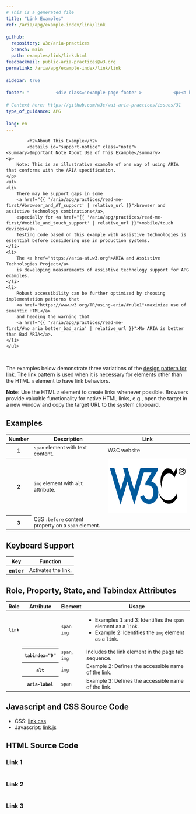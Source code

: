 ```yaml
---
# This is a generated file
title: "Link Examples"
ref: /aria/apg/example-index/link/link

github:
  repository: w3c/aria-practices
  branch: main
  path: examples/link/link.html
feedbackmail: public-aria-practices@w3.org
permalink: /aria/apg/example-index/link/link

sidebar: true

footer: "          <div class='example-page-footer'>            <p><a href='https://github.com/w3c/aria-practices/projects/21'>View issues related to this example</a></p>            <p>Page last updated: 23 November 2021</p>          </div>        "

# Context here: https://github.com/w3c/wai-aria-practices/issues/31
type_of_guidance: APG

lang: en
---
```

<script src="../js/examples.js"></script>
<script src="../js/highlight.pack.js"></script>
<script src="../js/app.js"></script>

<link href="css/link.css" rel="stylesheet" />
<script src="js/link.js" type="text/javascript"></script>


<link 
  rel="stylesheet"
  href="{{ '/content-assets/wai-aria-practices/styles.css' | relative_url }}"
>
<!-- Code highlighting styles -->
<link 
  rel="stylesheet"
  href="{{ '/aria/apg/example-index/css/github.css' | relative_url }}"
>

<script>
const addBodyClass = undefined;
const enableSidebar = true;
if (addBodyClass) document.body.classList.add(addBodyClass);
if (enableSidebar) document.body.classList.add('has-sidebar');
</script>
    
<div>

            <h2>About This Example</h2>
            <details id="support-notice" class="note">
    <summary>Important Note About Use of This Example</summary>
    <p>
        Note: This is an illustrative example of one way of using ARIA that conforms with the ARIA specification.
    </p>
    <ul>
    <li>
        There may be support gaps in some
        <a href="{{ '/aria/apg/practices/read-me-first/#browser_and_AT_support' | relative_url }}">browser and assistive technology combinations</a>,
        especially for <a href="{{ '/aria/apg/practices/read-me-first/#mobile_and_touch_support' | relative_url }}">mobile/touch devices</a>.
        Testing code based on this example with assistive technologies is essential before considering use in production systems.
    </li>
    <li>
        The <a href="https://aria-at.w3.org">ARIA and Assistive Technologies Project</a>
        is developing measurements of assistive technology support for APG examples.
    </li>
    <li>
        Robust accessibility can be further optimized by choosing implementation patterns that
        <a href="https://www.w3.org/TR/using-aria/#rule1">maximize use of semantic HTML</a>
        and heeding the warning that
        <a href="{{ '/aria/apg/practices/read-me-first/#no_aria_better_bad_aria' | relative_url }}">No ARIA is better than Bad ARIA</a>.
    </li>
    </ul>
</details>
          <img alt=""
          src="{{ '/content-images/wai-aria-practices/img/link.svg' | relative_url }}"
          class="example-page-example-icon"
        >
  
  <div>
  
  <p>
    The examples below demonstrate three variations of the
    <a href="{{ '/aria/apg/patterns/link/' | relative_url }}">design pattern for link</a>.
     The link pattern is used when it is necessary for elements other than the HTML <code>a</code> element to have link behaviors.
  </p>
  <p>
    <strong>Note:</strong> Use the HTML <code>a</code> element to create links whenever possible.
    Browsers provide valuable functionality for native HTML links, e.g., open the target in a new window and copy the target URL to the system clipboard.
  </p>
  <section>
    <h2 id="ex_label">Examples</h2>
    <div role="separator" id="ex_start_sep" aria-labelledby="ex_start_sep ex_label" aria-label="Start of"></div>
    <div class="table-wrap"><table class="data">
      <thead>
        <tr>
          <th>Number</th>
          <th>Description</th>
          <th>Link</th>
        </tr>
      </thead>
      <tbody>
        <tr>
          <th>
            <div class="example-header"><span id="ex1_label">1</span></div>
          </th>
          <td>
            <code>span</code> element with text content.
          </td>
          <td id="ex1">
            <span tabindex="0"
                role="link"
                onclick="goToLink(event, 'https://www.w3.org/')"
                onkeydown="goToLink(event, 'https://www.w3.org/')">
              W3C website
            </span>
          </td>
        </tr>
        <tr>
          <th>
            <div class="example-header"><span id="ex2_label">2</span></div>
          </th>
          <td>
            <code>img</code> element with <code>alt</code> attribute.
          </td>
          <td id="ex2">
            <img tabindex="0"
              role="link"
              onclick="goToLink(event, 'https://www.w3.org/')"
              onkeydown="goToLink(event, 'https://www.w3.org/')"
              src="images/w3c-logo.svg"
              alt="W3C Website">
          </td>
        </tr>
        <tr>
          <th>
            <div class="example-header"><span id="ex3_label">3</span></div>
          </th>
          <td>
            CSS <code>:before</code> content property on a <code>span</code> element.
          </td>
          <td id="ex3">
            <span tabindex="0"
              role="link"
              class="link3"
              onclick="goToLink(event, 'https://www.w3.org/TR/wai-aria-practices/')"
              onkeydown="goToLink(event, 'https://www.w3.org/TR/wai-aria-practices/')"
              aria-label="W3C website"></span>
          </td>
        </tr>
      </tbody>
    </table></div>
    <div role="separator" id="ex_end_sep" aria-labelledby="ex_end_sep ex_label" aria-label="End of"></div>
  </section>
  <section>
    <h2 id="kbd_label">Keyboard Support</h2>
    <div class="table-wrap"><table aria-labelledby="kbd_label" class="def">
      <thead>
        <tr>
          <th>Key</th>
          <th>Function</th>
        </tr>
      </thead>
      <tbody>
        <tr data-test-id="key-enter">
          <th><kbd>enter</kbd></th>
          <td>
          Activates the link.
          </td>
        </tr>
      </tbody>
    </table></div>
  </section>

  <section>
    <h2 id="rps_label">Role, Property, State, and Tabindex  Attributes</h2>
    <div class="table-wrap"><table aria-labelledby="rps_label" class="data attributes">
      <thead>
        <tr>
          <th scope="col">Role</th>
          <th scope="col">Attribute</th>
          <th scope="col">Element</th>
          <th scope="col">Usage</th>
        </tr>
      </thead>
      <tbody>
        <tr data-test-id="link-role">
          <th scope="row"><code>link</code></th>
          <td>
          </td>
          <td><code>span</code><br><code>img</code></td>
          <td>
            <ul>
            <li>Examples 1 and 3: Identifies the <code>span</code> element as a <code>link</code>.</li>
            <li>Example 2: Identifies the <code>img</code> element as a <code>link</code>.</li>
            </ul>
          </td>
        </tr>
        <tr data-test-id="tabindex">
          <td></td>
          <th scope="row"><code>tabindex=&quot;0&quot;</code></th>
          <td><code>span</code>, <br><code>img</code></td>
          <td>Includes the link element in the page tab sequence.</td>
        </tr>
        <tr data-test-id="alt">
          <td></td>
          <th scope="row"><code>alt</code></th>
          <td><code>img</code></td>
          <td>
                Example 2: Defines the accessible name of the link.
          </td>
        </tr>
        <tr data-test-id="aria-label">
          <td></td>
          <th scope="row"><code>aria-label</code></th>
          <td><code>span</code></td>
          <td>
            Example 3: Defines the accessible name of the link.
          </td>
        </tr>
      </tbody>
    </table></div>
  </section>

  <section>
    <h2>Javascript and CSS Source Code</h2>
    <ul id="css_js_files">
      <li>
        CSS:
        <a href="css/link.css" type="tex/css">link.css</a>
      </li>
      <li>
        Javascript:
        <a href="js/link.js" type="text/javascript">link.js</a>
      </li>
    </ul>
  </section>

  <section>
    <h2>HTML Source Code</h2>
    <h3 id="sc1_label">Link 1</h3>
    <div role="separator" id="sc1_start_sep" aria-labelledby="sc1_start_sep sc1_label" aria-label="Start of"></div>
    <pre><code id="sc1"></code></pre>
    <div role="separator" id="sc1_end_sep" aria-labelledby="sc1_end_sep sc1_label" aria-label="End of"></div>
    <h3 id="sc2_label">Link 2</h3>
    <div role="separator" id="sc2_start_sep" aria-labelledby="sc2_start_sep sc2_label" aria-label="Start of"></div>
    <pre><code id="sc2"></code></pre>
    <div role="separator" id="sc2_end_sep" aria-labelledby="sc2_end_sep sc2_label" aria-label="End of"></div>
    <h3 id="sc3_label">Link 3</h3>
    <div role="separator" id="sc3_start_sep" aria-labelledby="sc3_start_sep sc3_label" aria-label="Start of"></div>
    <pre><code id="sc3"></code></pre>
    <div role="separator" id="sc3_end_sep" aria-labelledby="sc3_end_sep sc3_label" aria-label="End of"></div>
    <script>
      sourceCode.add('sc1', 'ex1', 'ex1_label', 'css_js_files');
      sourceCode.add('sc2', 'ex2', 'ex2_label', 'css_js_files');
      sourceCode.add('sc3', 'ex3', 'ex3_label', 'css_js_files');
      sourceCode.make();
    </script>
  </section>
  </div>
  

</div>
<script 
  src="{{ '/aria/apg/example-index/js/jumpto.js' | relative_url }}"
></script>
